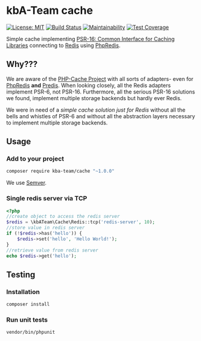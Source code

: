 # kbA-Team cache

[![License: MIT][license-mit]](LICENSE)
[![Build Status][build-status-master]][travis-ci]
[![Maintainability][maintainability-badge]][maintainability]
[![Test Coverage][coverage-badge]][coverage]

Simple cache implementing [PSR-16: Common Interface for Caching Libraries][psr16] connecting to [Redis][redis] using [PhpRedis][phpredis].

## Why???

We are aware of the [PHP-Cache Project][phpcache] with all sorts of adapters- even for [PhpRedis][phpredis] **and** [Predis][predis]. When looking closely, all the Redis adapters implement PSR-6, not PSR-16. Furthermore, all the serious PSR-16 solutions we found, implement multiple storage backends but hardly ever Redis.

We were in need of a _simple cache solution just for Redis_ without all the bells and whistles of PSR-6 and without all the abstraction layers necessary to implement multiple storage backends.

## Usage

### Add to your project

```bash
composer require kba-team/cache "~1.0.0"
```

We use [Semver][semver].

### Single redis server via TCP

```php
<?php
//create object to access the redis server
$redis = \kbATeam\Cache\Redis::tcp('redis-server', 10);
//store value in redis server
if (!$redis->has('hello')) {
    $redis->set('hello', 'Hello World!');
}
//retrieve value from redis server
echo $redis->get('hello');
```

## Testing

### Installation

```bash
composer install
```

### Run unit tests

```bash
vendor/bin/phpunit
```

[license-mit]: https://img.shields.io/badge/license-MIT-blue.svg
[build-status-master]: https://travis-ci.org/the-kbA-team/cache.svg?branch=master
[travis-ci]: https://travis-ci.org/the-kbA-team/cache
[maintainability-badge]: https://api.codeclimate.com/v1/badges/96a719b084cfe899e643/maintainability
[maintainability]: https://codeclimate.com/github/the-kbA-team/cache/maintainability
[coverage-badge]: https://api.codeclimate.com/v1/badges/96a719b084cfe899e643/test_coverage
[coverage]: https://codeclimate.com/github/the-kbA-team/cache/test_coverage
[psr16]: https://www.php-fig.org/psr/psr-16/
[redis]: https://redis.io/
[predis]: https://github.com/nrk/predis
[phpcache]: http://www.php-cache.com/en/latest/
[phpredis]: https://github.com/phpredis/phpredis
[semver]: https://semver.org/
